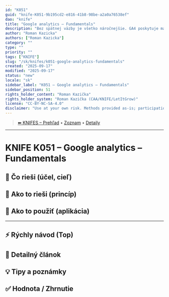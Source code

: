 ```yaml
---
id: "K051"
guid: "knife-K051-9b195cd2-e816-41b8-98be-a2a0a76538ef"
dao: "knife"
title: "Google analytics – Fundamentals"
description: "Bez spätnej väzby je všetko náročnejšie. GA4 poskytuje marketingové spätné väzby"
author: "Roman Kazicka"
authors: ["Roman Kazicka"]
category: ""
type: ""
priority: ""
tags: ["KNIFE"]
slug: "/sk/knifes/k051-google-analytics-fundamentals"
created: "2025-09-17"
modified: "2025-09-17"
status: "new"
locale: "sk"
sidebar_label: "K051 – Google analytics – Fundamentals"
sidebar_position: 51
rights_holder_content: "Roman Kazička"
rights_holder_system: "Roman Kazička (CAA/KNIFE/LetItGrow)"
license: "CC-BY-NC-SA-4.0"
disclaimer: "Use at your own risk. Methods provided as-is; participation is voluntary and context-aware."
---
```

<!-- body:start -->

<!-- nav:knifes -->
> [⬅ KNIFES – Prehľad](../overview.md) • [Zoznam](../KNIFE_Overview_List.md) • [Detaily](../KNIFE_Overview_Details.md)
---
# KNIFE K051 – Google analytics – Fundamentals

## 🎯 Čo rieši (účel, cieľ)

## 🧩 Ako to rieši (princíp)

## 🧪 Ako to použiť (aplikácia)

---

## ⚡ Rýchly návod (Top)

## 📜 Detailný článok

## 💡 Tipy a poznámky

## ✅ Hodnota / Zhrnutie
